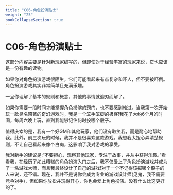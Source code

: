 ```yaml
---
title: "C06-角色扮演贴士"
weight: "25"
bookCollapseSection: true
---
```

# C06-角色扮演贴士

这部分内容主要是针对新玩家编写的，但即使对于经验丰富的玩家来说，它也应该是一份有趣的读物。

如果你对角色扮演游戏很陌生，它们可能看起来有点复杂和吓人，但不要被吓倒。角色扮演游戏其实非常简单且充满乐趣。

一旦你理解了基本的规则和概念，其他的事情就迎刃而解了。

如果你需要一段时间才能掌握角色扮演的窍门，也不要感到难过。当我第一次开始玩一款臭名昭著的奇幻游戏时，我是一个笨手笨脚的极客!我花了大约6个月的时间，每周六晚上玩，直到我能够记住何时投哪个骰子。

值得庆幸的是，我有一个好GM和其他玩家，他们没有取笑我，而是耐心地帮助我。此外，前三次玩的时候，我并不是很喜欢这款游戏。我想我太担心弄清楚规则，不让自己看起来像个白痴，这影响了我对游戏的享受。

我对新手的建议是:“不要担心，观察其他玩家，专注于故事，并从中获得乐趣。”看看我，在经历了如此糟糕的角色扮演入门之后，我不仅爱上了角色扮演游戏并成为了一名游戏大师，而且我最终设计了自己的游戏!对于一个不记得该掷哪个骰子的人来说，还不错。现在，我并不是说你会成为专业的游戏设计师(见鬼，我不需要竞争对手)，但如果你放松并玩得开心，你也会爱上角色扮演。没有什么比这更好的了。
